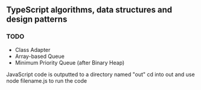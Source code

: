 ## TypeScript algorithms, data structures and design patterns

### TODO
* Class Adapter
* Array-based Queue
* Minimum Priority Queue (after Binary Heap)


JavaScript code is outputted to a directory named "out"
cd into out and use node filename.js to run the code
